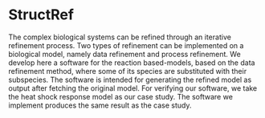 # StructRef
The complex biological systems can be refined through an iterative refinement
process. Two types of refinement can be implemented on a biological model,
namely data refinement and process refinement. We develop here a software
for the reaction based-models, based on the data refinement method, where
some of its species are substituted with their subspecies. The software is
intended for generating the refined model as output after fetching the original
model. For verifying our software, we take the heat shock response model as
our case study. The software we implement produces the same result as the
case study.
